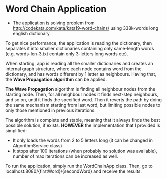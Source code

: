 # Word Chain Application

* The application is solving problem from http://codekata.com/kata/kata19-word-chains/ using 338k-words long english dictionary.

To get nice performance, the application is reading the dictionary, then separates it into smaller dictionaries containing only same-length words (e.g. words-len-3.txt contain only 3-letters long words etc).

When starting, app is reading all the smaller dictionaries and creates an internal graph structure, where each node contains word from the dictionary, and has words different by 1 letter as neighbours. Having that, the __Wave Propagation algorithm__ can be applied.

__The Wave Propagation__ algorithm is finding all neighbour nodes from the starting node. Then, for all neighbour nodes it finds next-step neighbours, and so on, until it finds the specified word. Then it reverts the path by doing the same mechanism starting from last word, but limiting possible nodes to only those mentioned in previous iterations.

The algorithm is complete and stable, meaning that it always finds the best possible solution, if exists.
__HOWEVER__ the implementation that I provided is simplified:
* It only loads the words from 2 to 5 letters long (it can be changed in AlgorithmService class)
* It stops after 100 iterations (when probably no solution was available), number of max iterations can be increased as well.

To run the application, simply run the WordChainApp class. Then, go to localhost:8080/{firstWord}/{secondWord} and receive the results.
